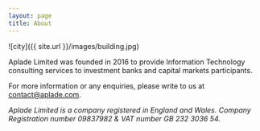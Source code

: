 ```yaml
---
layout: page
title: About
---
```

![city]({{ site.url }}/images/building.jpg)

Aplade Limited was founded in 2016 to provide Information Technology consulting services to investment banks and capital markets participants.

For more information or any enquiries, please write to us at <contact@aplade.com>.

*Aplade Limited is a company registered in England and Wales. 
Company Registration number 09837982 & VAT number GB 232 3036 54.*